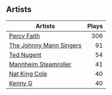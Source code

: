 ## Artists
Artists | Plays 
----- | -----: 
[Percy Faith](/artists/percy-faith-120889) | 306
[The Johnny Mann Singers](/artists/the-johnny-mann-singers-30064353) | 91
[Ted Nugent](/artists/ted-nugent-40670) | 54
[Mannheim Steamroller](/artists/mannheim-steamroller-39605) | 41
[Nat King Cole](/artists/nat-king-cole-3428) | 40
[Kenny G](/artists/kenny-g-7789) | 40

